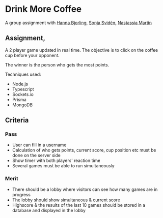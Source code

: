 # Drink More Coffee

A group assignment with [Hanna Bjorling](https://github.com/hannabjorling), [Sonja Svidén](https://github.com/sonjasviden), [Nastassia Martin](https://github.com/nastassia-martin)

## Assignment, 
A 2 player game updated in real time. The objective is to click on the coffee cup before your opponent. 

The winner is the person who gets the most points.

Techniques used: 
- Node.js
- Typescript
- Sockets.io
- Prisma
- MongoDB

## Criteria 
### Pass
- User can fill in a username
- Calculation of who gets points, current score, cup position etc must be done on the server side
- Show timer with both players' reaction time
- Several games must be able to run simultaneously

### Merit
- There should be a lobby where visitors can see how many games are in progress
- The lobby should show simultaneous & current score
- Highscore & the results of the last 10 games should be stored in a database and displayed in the lobby